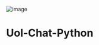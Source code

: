 ![image](https://github.com/ThaynaSantana/Uol-Chat-Python/assets/88935936/606128cc-edd6-4bac-b14a-a733a96d65ca)

# Uol-Chat-Python
